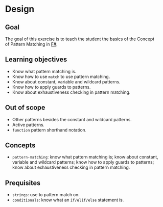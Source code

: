 # Design

## Goal

The goal of this exercise is to teach the student the basics of the Concept of Pattern Matching in [F#][pattern-matching].

## Learning objectives

- Know what pattern matching is.
- Know how to use `match` to use pattern matching.
- Know about constant, variable and wildcard patterns.
- Know how to apply guards to patterns.
- Know about exhaustiveness checking in pattern matching.

## Out of scope

- Other patterns besides the constant and wildcard patterns.
- Active patterns.
- `function` pattern shorthand notation.

## Concepts

- `pattern-matching`: know what pattern matching is; know about constant, variable and wildcard patterns; know how to apply guards to patterns; know about exhaustiveness checking in pattern matching.

## Prequisites

- `strings`: use to pattern match on.
- `conditionals`: know what an `if/elif/else` statement is.

[pattern-matching]: https://docs.microsoft.com/en-us/dotnet/fsharp/language-reference/pattern-matching
